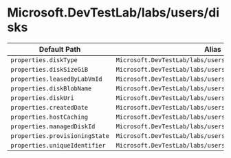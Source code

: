 # Microsoft.DevTestLab/labs/users/disks

| Default Path | Alias |
|---|---|
| `properties.diskType` | `Microsoft.DevTestLab/labs/users/disks/diskType` |
| `properties.diskSizeGiB` | `Microsoft.DevTestLab/labs/users/disks/diskSizeGiB` |
| `properties.leasedByLabVmId` | `Microsoft.DevTestLab/labs/users/disks/leasedByLabVmId` |
| `properties.diskBlobName` | `Microsoft.DevTestLab/labs/users/disks/diskBlobName` |
| `properties.diskUri` | `Microsoft.DevTestLab/labs/users/disks/diskUri` |
| `properties.createdDate` | `Microsoft.DevTestLab/labs/users/disks/createdDate` |
| `properties.hostCaching` | `Microsoft.DevTestLab/labs/users/disks/hostCaching` |
| `properties.managedDiskId` | `Microsoft.DevTestLab/labs/users/disks/managedDiskId` |
| `properties.provisioningState` | `Microsoft.DevTestLab/labs/users/disks/provisioningState` |
| `properties.uniqueIdentifier` | `Microsoft.DevTestLab/labs/users/disks/uniqueIdentifier` |

